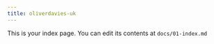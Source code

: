 ```yaml
---
title: oliverdavies-uk
---
```


This is your index page. You can edit its contents at `docs/01-index.md`
